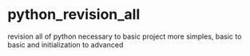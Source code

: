 # python_revision_all
revision all of python necessary to basic project more simples, basic to basic and  initialization to advanced
